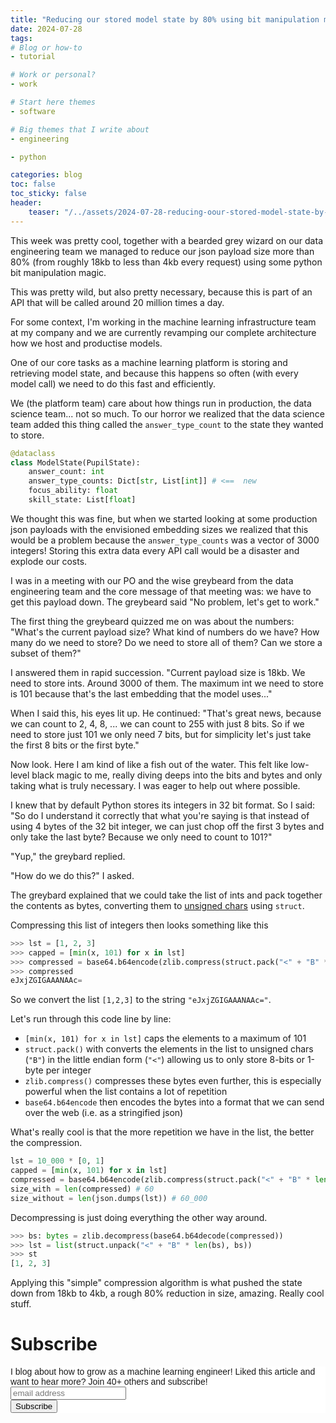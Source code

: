 ```yaml
---
title: "Reducing our stored model state by 80% using bit manipulation magic in Python"
date: 2024-07-28
tags:
# Blog or how-to
- tutorial

# Work or personal?
- work

# Start here themes
- software

# Big themes that I write about
- engineering

- python

categories: blog
toc: false
toc_sticky: false
header:
    teaser: "/../assets/2024-07-28-reducing-oour-stored-model-state-by-80-using-bit-manipulation-magic-in-python/thumbnail.png"
---
```

<!-- ctrl + alt + v -->

This week was pretty cool, together with a bearded grey wizard on our data engineering team we managed to reduce our json payload size more than 80% (from roughly 18kb to less than 4kb every request) using some python bit manipulation magic.

This was pretty wild, but also pretty necessary, because this is part of an API that will be called around 20 million times a day.

For some context, I'm working in the machine learning infrastructure team at my company and we are currently revamping our complete architecture how we host and productise models. 

One of our core tasks as a machine learning platform is storing and retrieving model state, and because this happens so often (with every model call) we need to do this fast and efficiently.

We (the platform team) care about how things run in production, the data science team... not so much. To our horror we realized that the data science team added this thing called the `answer_type_count` to the state they wanted to store.


```python
@dataclass
class ModelState(PupilState):
    answer_count: int
    answer_type_counts: Dict[str, List[int]] # <==  new
    focus_ability: float
    skill_state: List[float]
```

We thought this was fine, but when we started looking at some production json payloads with the envisioned embedding sizes we realized that this would be a problem because the `answer_type_counts` was a vector of 3000 integers! Storing this extra data every API call would be a disaster and explode our costs.

I was in a meeting with our PO and the wise greybeard from the data engineering team and the core message of that meeting was: we have to get this payload down. The greybeard said "No problem, let's get to work."

The first thing the greybeard quizzed me on was about the numbers: "What's the current payload size? What kind of numbers do we have? How many do we need to store? Do we need to store all of them? Can we store a subset of them?"

I answered them in rapid succession. "Current payload size is 18kb. We need to store ints. Around 3000 of them. The maximum int we need to store is 101 because that's the last embedding that the model uses..." 

When I said this, his eyes lit up. He continued: "That's great news, because we can count to 2, 4, 8, ... we can count to 255 with just 8 bits. So if we need to store just 101 we only need 7 bits, but for simplicity let's just take the first 8 bits or the first byte."

Now look. Here I am kind of like a fish out of the water. This felt like low-level black magic to me, really diving deeps into the bits and bytes and only taking what is truly necessary. I was eager to help out where possible.

I knew that by default Python stores its integers in 32 bit format. So I said: "So do I understand it correctly that what you're saying is that instead of using 4 bytes of the 32 bit integer, we can just chop off the first 3 bytes and only take the last byte? Because we only need to count to 101?"

"Yup," the greybard replied.

"How do we do this?" I asked.

The greybard explained that we could take the list of ints and pack together the contents as bytes, converting them to [unsigned chars](https://docs.python.org/3/library/struct.html#format-characters) using `struct`. 

Compressing this list of integers then looks something like this

```python
>>> lst = [1, 2, 3]
>>> capped = [min(x, 101) for x in lst]
>>> compressed = base64.b64encode(zlib.compress(struct.pack("<" + "B" * len(capped), *capped))).decode("utf-8")
>>> compressed
eJxjZGIGAAANAAc=
```

So we convert the list `[1,2,3]` to the string `"eJxjZGIGAAANAAc="`. 

Let's run through this code line by line: 

* `[min(x, 101) for x in lst]` caps the elements to a maximum of 101 
* `struct.pack()` with converts the elements in the list to unsigned chars (`"B"`) in the little endian form (`"<"`) allowing us to only store 8-bits or 1-byte per integer
* `zlib.compress()` compresses these bytes even further, this is especially powerful when the list contains a lot of repetition
* `base64.b64encode` then encodes the bytes into a format that we can send over the web (i.e. as a stringified json)

What's really cool is that the more repetition we have in the list, the better the compression. 

```python
lst = 10_000 * [0, 1]
capped = [min(x, 101) for x in lst]
compressed = base64.b64encode(zlib.compress(struct.pack("<" + "B" * len(capped), *capped))).decode("utf-8")
size_with = len(compressed) # 60
size_without = len(json.dumps(lst)) # 60_000
```

Decompressing is just doing everything the other way around.

```python
>>> bs: bytes = zlib.decompress(base64.b64decode(compressed))
>>> lst = list(struct.unpack("<" + "B" * len(bs), bs))
>>> st
[1, 2, 3]
```

Applying this "simple" compression algorithm is what pushed the state down from 18kb to 4kb, a rough 80% reduction in size, amazing. Really cool stuff.

# Subscribe

<!-- Begin Mailchimp Signup Form -->
<link href="//cdn-images.mailchimp.com/embedcode/horizontal-slim-10_7.css" rel="stylesheet" type="text/css">
<style type="text/css">
#mc_embed_signup{background:#fff; clear:left; font:14px Helvetica,Arial,sans-serif; width:100%;}
/* Add your own Mailchimp form style overrides in your site stylesheet or in this style block.
    We recommend moving this block and the preceding CSS link to the HEAD of your HTML file. */
</style>
<div id="mc_embed_signup">
<form action="https://gmail.us3.list-manage.com/subscribe/post?u=92fe86c389878585bc87837e8&amp;id=50543deff9" method="post" id="mc-embedded-subscribe-form" name="mc-embedded-subscribe-form" class="validate" target="_blank" novalidate>
    <div id="mc_embed_signup_scroll">
<label for="mce-EMAIL">I blog about how to grow as a machine learning engineer! Liked this article and want to hear more? Join 40+ others and subscribe!</label>
<input type="email" value="" name="EMAIL" class="email" id="mce-EMAIL" placeholder="email address" required>
    <!-- real people should not fill this in and expect good things - do not remove this or risk form bot signups-->
    <div style="position: absolute; left: -5000px;" aria-hidden="true"><input type="text" name="b_92fe86c389878585bc87837e8_50543deff9" tabindex="-1" value=""></div>
    <div class="clear"><input type="submit" value="Subscribe" name="subscribe" id="mc-embedded-subscribe" class="button"></div>
    </div>
</form>
</div>
<!--End mc_embed_signup-->
    